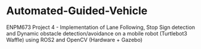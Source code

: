 # Automated-Guided-Vehicle
ENPM673 Project 4 -  Implementation of Lane Following, Stop Sign detection and Dynamic obstacle detection/avoidance on a mobile robot (Turtlebot3 Waffle) using ROS2 and OpenCV (Hardware + Gazebo)
